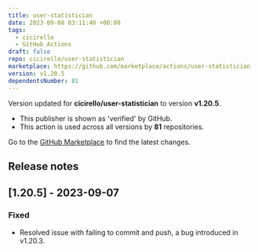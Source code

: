 ```yaml
---
title: user-statistician
date: 2023-09-08 03:11:40 +00:00
tags:
  - cicirello
  - GitHub Actions
draft: false
repo: cicirello/user-statistician
marketplace: https://github.com/marketplace/actions/user-statistician
version: v1.20.5
dependentsNumber: 81
---
```



Version updated for **cicirello/user-statistician** to version **v1.20.5**.
- This publisher is shown as 'verified' by GitHub.
- This action is used across all versions by **81** repositories.

Go to the [GitHub Marketplace](https://github.com/marketplace/actions/user-statistician) to find the latest changes.

## Release notes

## [1.20.5] - 2023-09-07

### Fixed
* Resolved issue with failing to commit and push, a bug introduced in v1.20.3.

